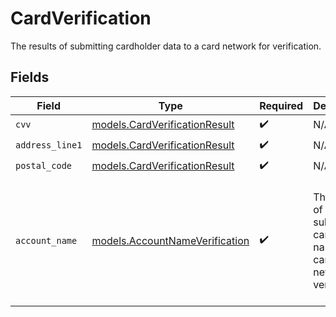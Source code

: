 # CardVerification

The results of submitting cardholder data to a card network for verification.


## Fields

| Field                                                                                     | Type                                                                                      | Required                                                                                  | Description                                                                               | Example                                                                                   |
| ----------------------------------------------------------------------------------------- | ----------------------------------------------------------------------------------------- | ----------------------------------------------------------------------------------------- | ----------------------------------------------------------------------------------------- | ----------------------------------------------------------------------------------------- |
| `cvv`                                                                                     | [models.CardVerificationResult](../models/cardverificationresult.md)                      | :heavy_check_mark:                                                                        | N/A                                                                                       | match                                                                                     |
| `address_line1`                                                                           | [models.CardVerificationResult](../models/cardverificationresult.md)                      | :heavy_check_mark:                                                                        | N/A                                                                                       | match                                                                                     |
| `postal_code`                                                                             | [models.CardVerificationResult](../models/cardverificationresult.md)                      | :heavy_check_mark:                                                                        | N/A                                                                                       | match                                                                                     |
| `account_name`                                                                            | [models.AccountNameVerification](../models/accountnameverification.md)                    | :heavy_check_mark:                                                                        | The results of submitting cardholder name to a card network for verification.             | {<br/>"firstName": "match",<br/>"lastName": "match",<br/>"middleName": "match",<br/>"fullName": "match"<br/>} |